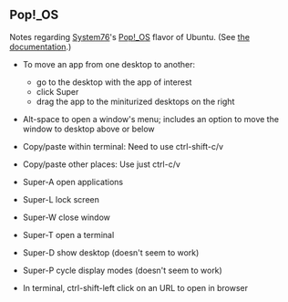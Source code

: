 ## Pop!_OS

Notes regarding [System76](https://system76.com)'s
[Pop!_OS](https://system76.com/pop) flavor of Ubuntu.
(See [the documentation](pop.system76.com/docs).)

- To move an app from one desktop to another:
  - go to the desktop with the app of interest
  - click Super
  - drag the app to the miniturized desktops on the right

- Alt-space to open a window's menu; includes an option to move the
  window to desktop above or below

- Copy/paste within terminal: Need to use ctrl-shift-c/v

- Copy/paste other places: Use just ctrl-c/v

- Super-A open applications

- Super-L lock screen

- Super-W close window

- Super-T open a terminal

- Super-D show desktop (doesn't seem to work)

- Super-P cycle display modes (doesn't seem to work)

- In terminal, ctrl-shift-left click on an URL to open in browser
